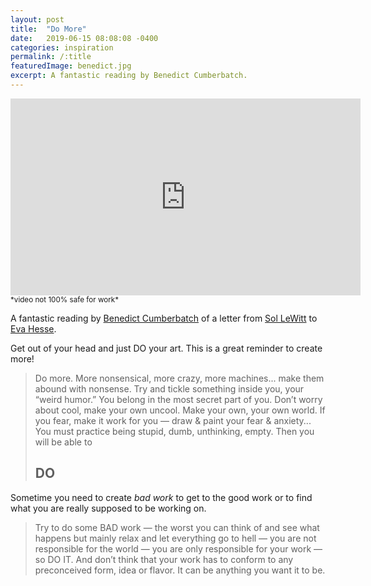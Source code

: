 ```yaml
---
layout: post
title:  "Do More"
date:   2019-06-15 08:08:08 -0400
categories: inspiration
permalink: /:title
featuredImage: benedict.jpg
excerpt: A fantastic reading by Benedict Cumberbatch.
---
```


<div class="video-responsive">
    <iframe title="youtubeDoMore" width="560" height="315" src="https://www.youtube.com/embed/VnSMIgsPj5M" frameborder="0" allow="accelerometer; autoplay; encrypted-media; gyroscope; picture-in-picture" allowfullscreen></iframe>
</div>
<small>*video not 100% safe for work*</small>

A fantastic reading by <a href="https://en.wikipedia.org/wiki/Benedict_Cumberbatch" target="_blank" rel="noreferrer">Benedict Cumberbatch</a> of a letter from <a href="https://en.wikipedia.org/wiki/Sol_LeWitt" target="_blank" rel="noreferrer">Sol LeWitt</a> to <a href="https://en.wikipedia.org/wiki/Eva_Hesse" target="_blank" rel="noreferrer">Eva Hesse</a>. 

Get out of your head and just DO your art. This is a great reminder to create more!

> Do more. More nonsensical, more crazy, more machines... make them
> abound with nonsense. Try and tickle something inside you, your “weird
> humor.” You belong in the most secret part of you. Don’t worry about
> cool, make your own uncool. Make your own, your own world. If you
> fear, make it work for you — draw & paint your fear & anxiety... You
> must practice being stupid, dumb, unthinking, empty. Then you will be
> able to
> 
> ## DO

Sometime you need to create *bad work* to get to the good work or to find what you are really supposed to be working on.

> Try to do some BAD work — the worst you can think of and see what
> happens but mainly relax and let everything go to hell — you are not
> responsible for the world — you are only responsible for your work —
> so DO IT. And don’t think that your work has to conform to any
> preconceived form, idea or flavor. It can be anything you want it to
> be.


